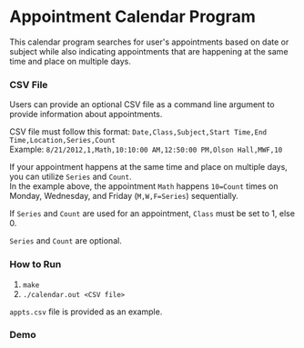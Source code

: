 # Appointment Calendar Program
This calendar program searches for user's appointments based on date or subject while also indicating
appointments that are happening at the same time and place on multiple days.

### CSV File
Users can provide an optional CSV file as a command line argument to provide information about appointments.

CSV file must follow this format: `Date,Class,Subject,Start Time,End Time,Location,Series,Count`\
Example: `8/21/2012,1,Math,10:10:00 AM,12:50:00 PM,Olson Hall,MWF,10`

If your appointment happens at the same time and place on multiple days, you can utilize `Series` and `Count`.\
In the example above, the appointment `Math` happens `10=Count` times on Monday, Wednesday, and Friday (`M,W,F=Series`) sequentially. 

If `Series` and `Count` are used for an appointment, `Class` must be set to 1, else 0.

`Series` and `Count` are optional.

### How to Run
1. `make`
2. `./calendar.out <CSV file>`

`appts.csv` file is provided as an example.

### Demo
